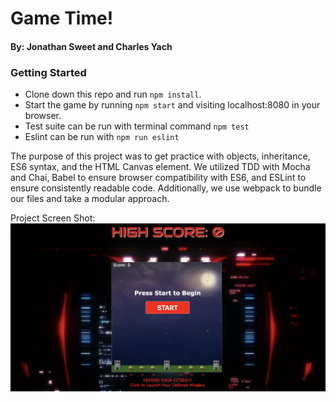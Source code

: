 # Game Time!
#### By: Jonathan Sweet and Charles Yach

### Getting Started
* Clone down this repo and run `npm install`.
* Start the game by running `npm start` and visiting localhost:8080 in your browser.
* Test suite can be run with terminal command `npm test`
* Eslint can be run with `npm run eslint`

The purpose of this project was to get practice with objects, inheritance, ES6 syntax, and the HTML Canvas element. We utilized TDD with Mocha and Chai, Babel to ensure browser compatibility with ES6, and ESLint to ensure consistently readable code. Additionally, we use webpack to bundle our files and take a modular approach.

Project Screen Shot:
![Screen Shot](lib/images/game-screenshot1.png)
